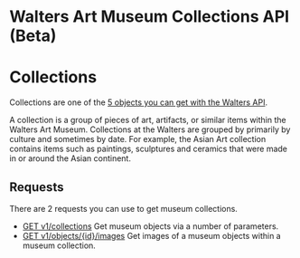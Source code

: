Walters Art Museum Collections API (Beta)
===========

# Collections

Collections are one of the [5 objects you can get with the Walters API](https://github.com/WaltersArtMuseum/walters-api#overview). 

A collection is a group of pieces of art, artifacts, or similar items within the Walters Art Museum. Collections at the Walters are grouped by primarily by culture and sometimes by date. 
For example, the Asian Art collection contains items such as paintings, sculptures and ceramics that were made in or around the Asian continent.

## Requests

There are 2 requests you can use to get museum collections.

- [GET v1/collections](https://github.com/WaltersArtMuseum/walters-api/blob/master/collections-get.md) Get museum objects via a number of parameters.
- [GET v1/objects/{id}/images](https://github.com/WaltersArtMuseum/walters-api/blob/master/collections-image-id.md) Get images of a museum objects within a museum collection.